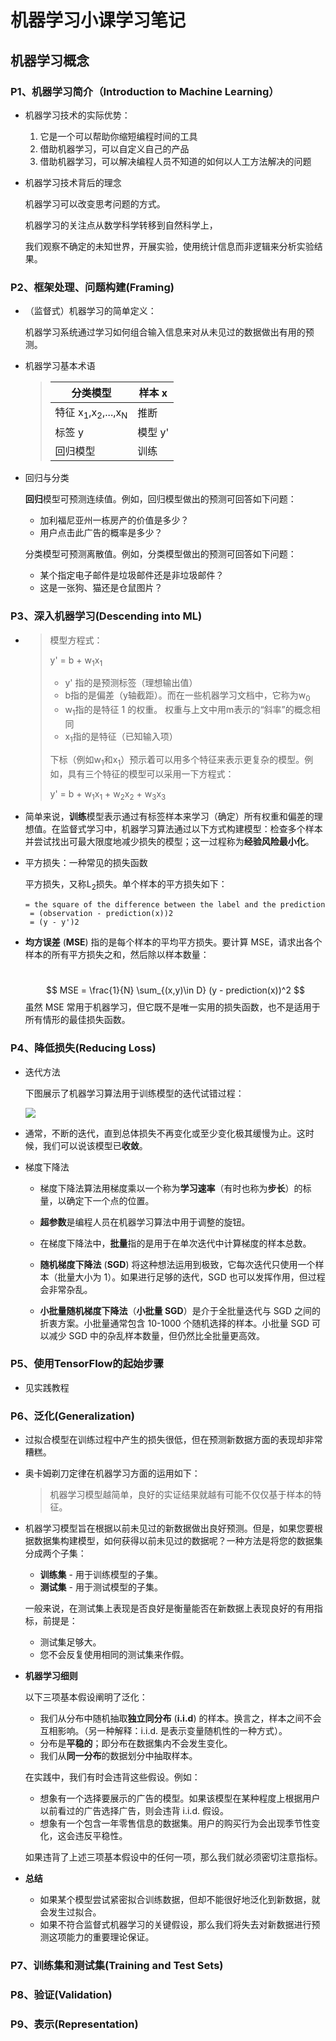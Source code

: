 # 机器学习小课学习笔记

## 机器学习概念

### P1、机器学习简介（Introduction to Machine Learning）

- 机器学习技术的实际优势：

  1. 它是一个可以帮助你缩短编程时间的工具
  2. 借助机器学习，可以自定义自己的产品
  3. 借助机器学习，可以解决编程人员不知道的如何以人工方法解决的问题

- 机器学习技术背后的理念

  机器学习可以改变思考问题的方式。

  机器学习的关注点从数学科学转移到自然科学上，

  我们观察不确定的未知世界，开展实验，使用统计信息而非逻辑来分析实验结果。

### P2、框架处理、问题构建(Framing)

- （监督式）机器学习的简单定义：

  机器学习系统通过学习如何组合输入信息来对从未见过的数据做出有用的预测。

- 机器学习基本术语

  > | 分类模型                                             | 样本    **x** |
  > | ---------------------------------------------------- | ------------- |
  > | 特征   x<sub>1</sub>,x<sub>2</sub>,...,x<sub>N</sub> | 推断          |
  > | 标签  y                                              | 模型    y'    |
  > | 回归模型                                             | 训练          |

- 回归与分类

  **回归**模型可预测连续值。例如，回归模型做出的预测可回答如下问题：

  - 加利福尼亚州一栋房产的价值是多少？
  - 用户点击此广告的概率是多少？

  分类模型可预测离散值。例如，分类模型做出的预测可回答如下问题：

  - 某个指定电子邮件是垃圾邮件还是非垃圾邮件？
  - 这是一张狗、猫还是仓鼠图片？

### P3、深入机器学习(Descending into ML)

- >  模型方程式：
  >
  >   y'  =  b  +  w<sub>1</sub>x<sub>1</sub>
  >
  > - y' 指的是预测标签（理想输出值）
  > - b指的是偏差（y轴截距）。而在一些机器学习文档中，它称为w<sub>0</sub>
  > - w<sub>1</sub>指的是特征 1 的权重。 权重与上文中用m表示的“斜率”的概念相同
  > - x<sub>1</sub>指的是特征（已知输入项）
  >
  > 下标（例如w<sub>1</sub>和x<sub>1</sub>）预示着可以用多个特征来表示更复杂的模型。例如，具有三个特征的模型可以采用一下方程式：
  >
  > y'  =  b  +  w<sub>1</sub>x<sub>1</sub>  +  w<sub>2</sub>x<sub>2</sub>  +   w<sub>3</sub>x<sub>3</sub>

- 简单来说，**训练**模型表示通过有标签样本来学习（确定）所有权重和偏差的理想值。在监督式学习中，机器学习算法通过以下方式构建模型：检查多个样本并尝试找出可最大限度地减少损失的模型；这一过程称为**经验风险最小化**。

- 平方损失：一种常见的损失函数

  平方损失，又称L<sub>2</sub>损失。单个样本的平方损失如下：

   ```
   = the square of the difference between the label and the prediction
    = (observation - prediction(x))2
    = (y - y')2
   ```

- **均方误差** (**MSE**) 指的是每个样本的平均平方损失。要计算 MSE，请求出各个样本的所有平方损失之和，然后除以样本数量：

  ​								
  $$
  MSE = \frac{1}{N} \sum_{(x,y)\in D} (y - prediction(x))^2
  $$
  虽然 MSE 常用于机器学习，但它既不是唯一实用的损失函数，也不是适用于所有情形的最佳损失函数。

### P4、降低损失(Reducing Loss)

- 迭代方法

  下图展示了机器学习算法用于训练模型的迭代试错过程：

  ![](/home/cmy/图片/GradientDescentDiagram.svg)

- 通常，不断的迭代，直到总体损失不再变化或至少变化极其缓慢为止。这时候，我们可以说该模型已**收敛**。

- 梯度下降法

  - 梯度下降法算法用梯度乘以一个称为**学习速率**（有时也称为**步长**）的标量，以确定下一个点的位置。

  - **超参数**是编程人员在机器学习算法中用于调整的旋钮。

  - 在梯度下降法中，**批量**指的是用于在单次迭代中计算梯度的样本总数。

  - **随机梯度下降法** (**SGD**) 将这种想法运用到极致，它每次迭代只使用一个样本（批量大小为 1）。如果进行足够的迭代，SGD 也可以发挥作用，但过程会非常杂乱。

  - **小批量随机梯度下降法**（**小批量 SGD**）是介于全批量迭代与 SGD 之间的折衷方案。小批量通常包含 10-1000 个随机选择的样本。小批量 SGD 可以减少 SGD 中的杂乱样本数量，但仍然比全批量更高效。

### P5、使用TensorFlow的起始步骤

- 见实践教程

### P6、泛化(Generalization)

- 过拟合模型在训练过程中产生的损失很低，但在预测新数据方面的表现却非常糟糕。

- 奥卡姆剃刀定律在机器学习方面的运用如下：

  > 机器学习模型越简单，良好的实证结果就越有可能不仅仅基于样本的特征。

- 机器学习模型旨在根据以前未见过的新数据做出良好预测。但是，如果您要根据数据集构建模型，如何获得以前未见过的数据呢？一种方法是将您的数据集分成两个子集：

  - **训练集** - 用于训练模型的子集。
  - **测试集** - 用于测试模型的子集。

  一般来说，在测试集上表现是否良好是衡量能否在新数据上表现良好的有用指标，前提是：

  - 测试集足够大。
  - 您不会反复使用相同的测试集来作假。

- **机器学习细则**

  以下三项基本假设阐明了泛化：

  - 我们从分布中随机抽取**独立同分布** (**i.i.d**) 的样本。换言之，样本之间不会互相影响。（另一种解释：i.i.d. 是表示变量随机性的一种方式）。
  - 分布是**平稳的**；即分布在数据集内不会发生变化。
  - 我们从**同一分布**的数据划分中抽取样本。

  在实践中，我们有时会违背这些假设。例如：

  - 想象有一个选择要展示的广告的模型。如果该模型在某种程度上根据用户以前看过的广告选择广告，则会违背 i.i.d. 假设。
  - 想象有一个包含一年零售信息的数据集。用户的购买行为会出现季节性变化，这会违反平稳性。

  如果违背了上述三项基本假设中的任何一项，那么我们就必须密切注意指标。

- **总结**
  - 如果某个模型尝试紧密拟合训练数据，但却不能很好地泛化到新数据，就会发生过拟合。
  - 如果不符合监督式机器学习的关键假设，那么我们将失去对新数据进行预测这项能力的重要理论保证。

### P7、训练集和测试集(Training and Test Sets)

### P8、验证(Validation)

### P9、表示(Representation)



